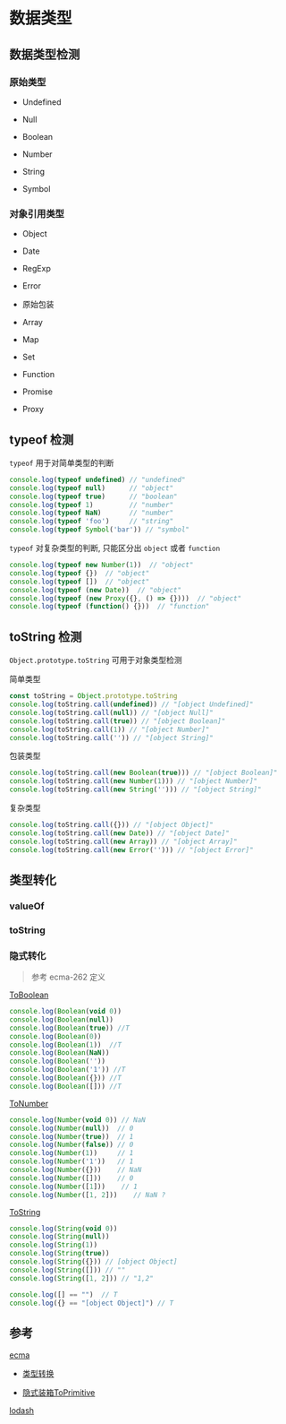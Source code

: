 # 数据类型

## 数据类型检测

### 原始类型
- Undefined

- Null
- Boolean
- Number
- String
- Symbol
  
### 对象引用类型
- Object
- Date
- RegExp
- Error
- 原始包装

- Array
- Map
- Set

- Function
- Promise
- Proxy


## typeof 检测

`typeof` 用于对简单类型的判断

```javascript
console.log(typeof undefined) // "undefined"
console.log(typeof null)      // "object"
console.log(typeof true)      // "boolean"
console.log(typeof 1)         // "number"
console.log(typeof NaN)       // "number"
console.log(typeof 'foo')     // "string"
console.log(typeof Symbol('bar')) // "symbol"
```

`typeof` 对复杂类型的判断, 只能区分出 `object` 或者 `function`

```javascript
console.log(typeof new Number(1))  // "object"
console.log(typeof {})  // "object"
console.log(typeof [])  // "object"
console.log(typeof (new Date))  // "object"
console.log(typeof (new Proxy({}, () => {})))  // "object"
console.log(typeof (function() {}))  // "function"
```

## toString 检测

`Object.prototype.toString` 可用于对象类型检测

简单类型

```javascript
const toString = Object.prototype.toString
console.log(toString.call(undefined)) // "[object Undefined]"
console.log(toString.call(null)) // "[object Null]"
console.log(toString.call(true)) // "[object Boolean]"
console.log(toString.call(1)) // "[object Number]"
console.log(toString.call('')) // "[object String]"
```

包装类型

```javascript
console.log(toString.call(new Boolean(true))) // "[object Boolean]"
console.log(toString.call(new Number(1))) // "[object Number]"
console.log(toString.call(new String(''))) // "[object String]"
```

复杂类型

```javascript
console.log(toString.call({})) // "[object Object]"
console.log(toString.call(new Date)) // "[object Date]"
console.log(toString.call(new Array)) // "[object Array]"
console.log(toString.call(new Error(''))) // "[object Error]"
```


## 类型转化

### valueOf

### toString

### 隐式转化

> 参考 ecma-262 定义

[ToBoolean](https://www.ecma-international.org/ecma-262/11.0/index.html#sec-toboolean)

```javascript
console.log(Boolean(void 0))
console.log(Boolean(null))
console.log(Boolean(true)) //T
console.log(Boolean(0))
console.log(Boolean(1))  //T
console.log(Boolean(NaN))
console.log(Boolean(''))
console.log(Boolean('1')) //T
console.log(Boolean({})) //T
console.log(Boolean([])) //T
```

[ToNumber](https://www.ecma-international.org/ecma-262/11.0/index.html#sec-tonumber)

```javascript
console.log(Number(void 0)) // NaN
console.log(Number(null))  // 0
console.log(Number(true))  // 1
console.log(Number(false)) // 0
console.log(Number(1))     // 1
console.log(Number('1'))   // 1
console.log(Number({}))    // NaN
console.log(Number([]))    // 0
console.log(Number([1]))    // 1
console.log(Number([1, 2]))    // NaN ?
```

[ToString](https://www.ecma-international.org/ecma-262/11.0/index.html#sec-tostring)

```javascript
console.log(String(void 0))
console.log(String(null))
console.log(String(1))
console.log(String(true))
console.log(String({})) // [object Object]
console.log(String([])) // ""
console.log(String([1, 2])) // "1,2"
```

```javascript
console.log([] == "")  // T
console.log({} == "[object Object]") // T
```



## 参考

[ecma](https://www.ecma-international.org/ecma-262/11.0/index.html)

- [类型转换](https://zhuanlan.zhihu.com/p/29730094)

- [隐式装箱ToPrimitive](https://sinaad.github.io/xfe/2016/04/15/ToPrimitive/)

[lodash](https://github.com/lodash)